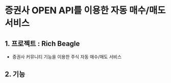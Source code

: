 # 증권사 OPEN API를 이용한 자동 매수/매도 서비스 

## 1. 프로젝트 : Rich Beagle
* 증권사 커뮤니티 기능을 이용한 주식 자동 매수/매도 서비스

## 2. 기능


